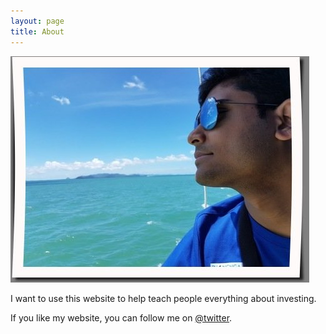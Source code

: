 ```yaml
---
layout: page
title: About
---
```


![Here I am at the Phuket.](/assets/rsz_profile.jpg)


I want to use this website to help teach people everything about investing.

If you like my website, you can follow me on [@twitter](https://twitter.com/ImranNoorMoham1).
